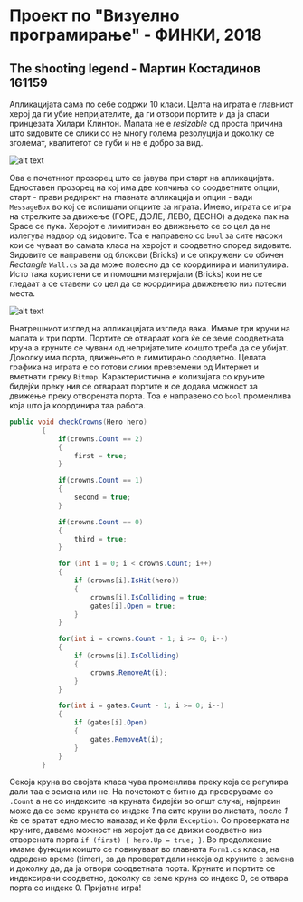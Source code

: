 # Проект по "Визуелно програмирање" - ФИНКИ, 2018


## The shooting legend - Мартин Костадинов 161159

Апликацијата сама по себе содржи 10 класи. Целта на играта е главниот херој да ги убие непријателите, да ги отвори портите и да ја спаси принцезата Хилари Клинтон. Мапата не е *resizable* од проста причина што ѕидовите се слики со не многу голема резолуција и доколку се зголемат, квалитетот се губи и не е добро за вид.

![alt text](https://i.imgur.com/WIUjwEj.png)

Ова е почетниот прозорец што се јавува при старт на апликацијата. Едноставен прозорец на кој има две копчиња со соодветните опции, старт - прави редирект на главната апликација и опции - вади ```MessageBox``` во кој се испишани опциите за играта. Имено, играта се игра на стрелките за движење (ГОРЕ, ДОЛЕ, ЛЕВО, ДЕСНО) а додека пак на Space се пука. Херојот е лимитиран во движењето се со цел да не излегува надвор од ѕидовите. Тоа е направено со ```bool``` за сите насоки кои се чуваат во самата класа на херојот и соодветно според ѕидовите. Ѕидовите се направени од блокови (Bricks) и се опкружени со обичен *Rectangle* ```Wall.cs``` за да може полесно да се координира и манипулира. Исто така користени се и помошни материјали (Bricks) кои не се гледаат а се ставени со цел да се координира движењето низ потесни места.

![alt text](https://i.imgur.com/axbezZm.png)

Внатрешниот изглед на апликацијата изгледа вака. Имаме три круни на мапата и три порти. Портите се отвараат кога ќе се земе соодветната круна а круните се чувани од непријателите коишто треба да се убијат. Доколку има порта, движењето е лимитирано соодветно. Целата графика на играта е со готови слики превземени од Интернет и вметнати преку ```Bitmap```. Карактеристична е колизијата со круните бидејќи преку нив се отвараат портите и се додава можност за движење преку отворената порта. Тоа е направено со ```bool``` променлива која што ја координира таа работа.

``` c# 
public void checkCrowns(Hero hero)
        {
            if(crowns.Count == 2)
            {
                first = true;
            }

            if(crowns.Count == 1)
            {
                second = true;
            }

            if(crowns.Count == 0)
            {
                third = true;
            }

            for (int i = 0; i < crowns.Count; i++)
            {
                if (crowns[i].IsHit(hero))
                {
                    crowns[i].IsColliding = true;
                    gates[i].Open = true;
                }
            }

            for(int i = crowns.Count - 1; i >= 0; i--)
            {
                if (crowns[i].IsColliding)
                {
                    crowns.RemoveAt(i);
                }
            }

            for(int i = gates.Count - 1; i >= 0; i--)
            {
                if (gates[i].Open)
                {
                    gates.RemoveAt(i);
                }
            }
        }
 ```
 Секоја круна во својата класа чува променлива преку која се регулира дали таа е земена или не. На почетокот е битно да проверуваме со ```.Count``` а не со индексите на круната бидејќи во општ случај, најпрвин може да се земе круната со индекс *1* па сите круни во листата, после *1* ќе се вратат едно место наназад и ќе фрли ```Exception```. Со проверката на круните, даваме можност на херојот да се движи соодветно низ отворената порта ```if (first)
                {
                    hero.Up = true;
                }```. Во продолжение имаме функции коишто се повикуваат во главната ```Form1.cs``` класа, на одредено време (timer), за да проверат дали некоја од круните е земена и доколку да, да ја отвори соодветната порта. Круните и портите се индексирани соодветно, доколку се земе круна со индекс 0, се отвара порта со индекс 0. Пријатна игра!
                
